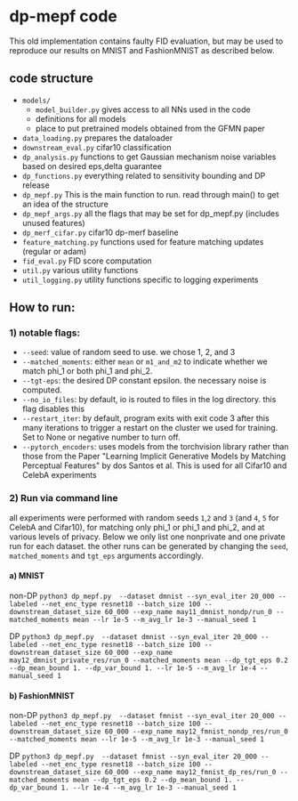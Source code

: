 # dp-mepf code

This old implementation contains faulty FID evaluation, but may be used to reproduce our results on MNIST and FashionMNIST as described below.

## code structure
- `models/`
  - `model_builder.py` gives access to all NNs used in the code
  - definitions for all models
  - place to put pretrained models obtained from the GFMN paper
- `data_loading.py` prepares the dataloader
- `downstream_eval.py` cifar10 classification
- `dp_analysis.py` functions to get Gaussian mechanism noise variables based on desired eps,delta guarantee
- `dp_functions.py` everything related to sensitivity bounding and DP release
- `dp_mepf.py` This is the main function to run. read through main() to get an idea of the structure
- `dp_mepf_args.py` all the flags that may be set for dp_mepf.py (includes unused features)
- `dp_merf_cifar.py` cifar10 dp-merf baseline
- `feature_matching.py` functions used for feature matching updates (regular or adam)
- `fid_eval.py` FID score computation
- `util.py` various utility functions
- `util_logging.py` utility functions specific to logging experiments


## How to run:

### 1) notable flags:
- `--seed`: value of random seed to use. we chose 1, 2, and 3
- `--matched_moments`: either `mean` or `m1_and_m2` to indicate whether we match phi_1 or both phi_1 and phi_2.
- `--tgt-eps`: the desired DP constant epsilon. the necessary noise is computed.
- `--no_io_files`: by default, io is routed to files in the log directory. this flag disables this
- `--restart_iter`: by default, program exits with exit code 3 after this many iterations to trigger a restart on the cluster we used for training. Set to None or negative number to turn off.
- `--pytorch_encoders`: uses models from the torchvision library rather than those from the Paper "Learning Implicit Generative Models by Matching Perceptual Features" by dos Santos et al. This is used for all Cifar10 and CelebA experiments

### 2) Run via command line

all experiments were performed with random seeds `1`,`2` and `3` (and `4`, `5` for CelebA and Cifar10), for matching only phi_1 or phi_1 and phi_2, and at various levels of privacy.
Below we only list one nonprivate and one private run for each dataset. the other runs can be generated by changing the `seed`, `matched_moments` and `tgt_eps` arguments accordingly.

#### a) MNIST

non-DP
`python3 dp_mepf.py  --dataset dmnist --syn_eval_iter 20_000 --labeled --net_enc_type resnet18 --batch_size 100 --downstream_dataset_size 60_000 --exp_name may11_dmnist_nondp/run_0 --matched_moments mean --lr 1e-5 --m_avg_lr 1e-3 --manual_seed 1`

DP
`python3 dp_mepf.py  --dataset dmnist --syn_eval_iter 20_000 --labeled --net_enc_type resnet18 --batch_size 100 --downstream_dataset_size 60_000 --exp_name may12_dmnist_private_res/run_0 --matched_moments mean --dp_tgt_eps 0.2 --dp_mean_bound 1. --dp_var_bound 1. --lr 1e-5 --m_avg_lr 1e-4 --manual_seed 1`




#### b) FashionMNIST

non-DP
`python3 dp_mepf.py  --dataset fmnist --syn_eval_iter 20_000 --labeled --net_enc_type resnet18 --batch_size 100 --downstream_dataset_size 60_000 --exp_name may12_fmnist_nondp_res/run_0 --matched_moments mean --lr 1e-5 --m_avg_lr 1e-3 --manual_seed 1`

DP
`python3 dp_mepf.py  --dataset fmnist --syn_eval_iter 20_000 --labeled --net_enc_type resnet18 --batch_size 100 --downstream_dataset_size 60_000 --exp_name may12_fmnist_dp_res/run_0 --matched_moments mean --dp_tgt_eps 0.2 --dp_mean_bound 1. --dp_var_bound 1. --lr 1e-4 --m_avg_lr 1e-3 --manual_seed 1`

